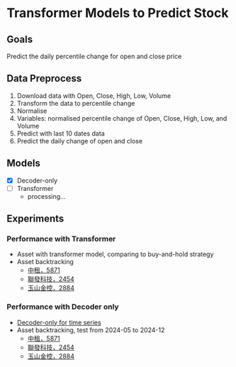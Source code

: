 # Transformer Models to Predict Stock 
## Goals
Predict the daily percentile change for open and close price

## Data Preprocess
1. Download data with Open, Close, High, Low, Volume
2. Transform the data to percentile change
3. Normalise
4. Variables: normalised percentile change of Open, Close, High, Low, and Volume
5. Predict with last 10 dates data
6. Predict the daily change of open and close

## Models 
- [x] Decoder-only
- [ ] Transformer
    - processing...

## Experiments
### Performance with Transformer
- Asset with transformer model, comparing to buy-and-hold strategy
- Asset backtracking
    - [中租，5871](https://github.com/KJJHHH/Stock/blob/main/transformer/Model-Transformer/Model_Result/TransEnDecoder-Window10-EL1-DL1-Hid128-NHead1_class2_5871_backtest.png)
    - [聯發科技，2454](https://github.com/KJJHHH/Stock/blob/main/transformer/Model-Transformer/Model_Result/TransEnDecoder-Window10-EL1-DL1-Hid128-NHead1_class2_2454_backtest.png) 
    - [玉山金控，2884](https://github.com/KJJHHH/Stock/blob/main/transformer/Model-Transformer/Model_Result/TransEnDecoder-Window10-EL1-DL1-Hid128-NHead1_class2_2884_backtest.png) 
### Performance with Decoder only
- [Decoder-only for time series](https://research.google/blog/a-decoder-only-foundation-model-for-time-series-forecasting/)
- Asset backtracking, test from 2024-05 to 2024-12
    - [中租，5871](https://github.com/KJJHHH/Stock/blob/main/transformer/Model_Decoder/Model_Result/Decoder-only_class2_5871_backtest.png)
    - [聯發科技，2454](https://github.com/KJJHHH/Stock/blob/main/transformer/Model_Decoder/Model_Result/Decoder-only_class2_2454_backtest.png) 
    - [玉山金控，2884](https://github.com/KJJHHH/Stock/blob/main/transformer/Model_Decoder/Model_Result/Decoder-only_class2_2884_backtest.png) 




